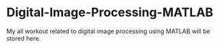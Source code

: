 # Digital-Image-Processing-MATLAB
My all workout related to digital image processing using MATLAB will be stored here.
